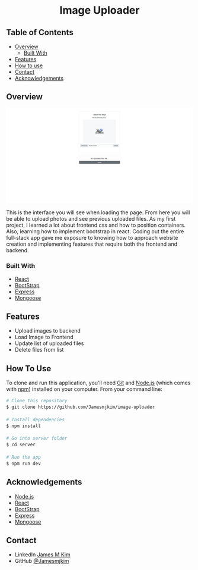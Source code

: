 <h1 align="center">Image Uploader</h1>

<!-- TABLE OF CONTENTS -->

## Table of Contents

- [Overview](#overview)
  - [Built With](#built-with)
- [Features](#features)
- [How to use](#how-to-use)
- [Contact](#contact)
- [Acknowledgements](#acknowledgements)

<!-- OVERVIEW -->

## Overview

![screenshot](./Demo/Demo_screen.png)

This is the interface you will see when loading the page. From here you will be able to upload photos and see previous uploaded files. As my first project, I learned a lot about frontend css and how to position containers. Also, learning how to implement bootstrap in react. Coding out the entire full-stack app gave me exposure to knowing how to approach website creation and implementing features that require both the frontend and backend.

### Built With

<!-- This section should list any major frameworks that you built your project using. Here are a few examples.-->

- [React](https://reactjs.org/)
- [BootStrap](https://getbootstrap.com/)
- [Express](http://expressjs.com/)
- [Mongoose](https://mongoosejs.com/)

## Features

<!-- List the features of your application or follow the template. Don't share the figma file here :) -->

- Upload images to backend
- Load Image to Frontend
- Update list of uploaded files
- Delete files from list

## How To Use

<!-- Example: -->

To clone and run this application, you'll need [Git](https://git-scm.com) and [Node.js](https://nodejs.org/en/download/) (which comes with [npm](http://npmjs.com)) installed on your computer. From your command line:

```bash
# Clone this repository
$ git clone https://github.com/Jamesmjkim/image-uploader

# Install dependencies
$ npm install

# Go into server folder
$ cd server

# Run the app
$ npm run dev
```

## Acknowledgements

<!-- This section should list any articles or add-ons/plugins that helps you to complete the project. This is optional but it will help you in the future. For example -->

- [Node.js](https://nodejs.org/)
- [React](https://reactjs.org/)
- [BootStrap](https://getbootstrap.com/)
- [Express](http://expressjs.com/)
- [Mongoose](https://mongoosejs.com/)

## Contact

- LinkedIn [James M Kim](https://www.linkedIn.com/in/jamesmjkim)
- GitHub [@Jamesmjkim](https://github.com/Jamesmjkim)
